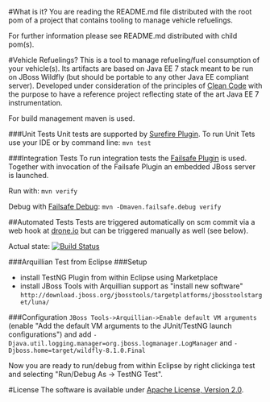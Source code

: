 #What is it?
You are reading the README.md file distributed with the root pom of a project that contains tooling to manage vehicle refuelings.

For further information please see README.md distributed with child pom(s).

#Vehicle Refuelings?
This is a tool to manage refueling/fuel consumption of your vehicle(s). Its artifacts are based on Java EE 7 stack meant to be run on JBoss Wildfly (but should be portable to any other Java EE compliant server). Developed under consideration of the principles of [Clean Code](http://de.wikipedia.org/wiki/Clean_Code) with the purpose to have a reference project reflecting state of the art Java EE 7 instrumentation.

For build management maven is used. 

###Unit Tests
Unit tests are supported by [Surefire Plugin](http://maven.apache.org/surefire/maven-surefire-plugin/). To run Unit Tets use your IDE or by command line:   ``mvn test``

###Integration Tests
To run integration tests the [Failsafe Plugin](http://maven.apache.org/surefire/maven-failsafe-plugin/) is used. Together with invocation of the Failsafe Plugin an embedded JBoss server is launched.

Run with:   ``mvn verify``
	
Debug with [Failsafe Debug](http://maven.apache.org/surefire/maven-failsafe-plugin/examples/debugging.html):   ``mvn -Dmaven.failsafe.debug verify``


##Automated Tests
Tests are triggered automatically on scm commit via a web hook at [drone.io](drone.io) but can be triggered manually as well (see below).

Actual state: [![Build Status](https://drone.io/bitbucket.org/tsuckow/fuel/status.png)](https://drone.io/bitbucket.org/tsuckow/fuel/latest)
    
###Arquillian Test from Eclipse
###Setup
  - install TestNG Plugin from within Eclipse using Marketplace
  - install JBoss Tools with Arquillian support as "install new software" 
  ``http://download.jboss.org/jbosstools/targetplatforms/jbosstoolstarget/luna/``
  
###Configuration
``JBoss Tools->Arquillian->Enable default VM arguments`` (enable "Add the default VM arguments to the JUnit/TestNG launch configurations") and add ``-Djava.util.logging.manager=org.jboss.logmanager.LogManager`` and  ``-Djboss.home=target/wildfly-8.1.0.Final``

Now you are ready to run/debug from within Eclipse by right clickinga test and selecting "Run/Debug As -> TestNG Test".
    
#License
The software is available under [Apache License, Version 2.0](http://www.apache.org/licenses/LICENSE-2.0).
